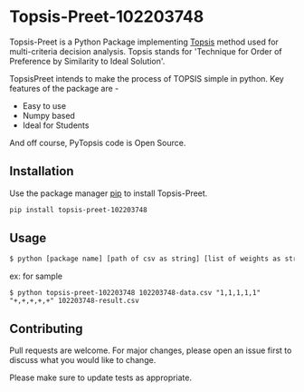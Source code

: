 # Topsis-Preet-102203748

Topsis-Preet is a Python Package implementing [Topsis]()  method used for multi-criteria decision analysis. Topsis stands for 'Technique for Order of Preference by Similarity to Ideal Solution'.

TopsisPreet intends to make the process of TOPSIS simple in python. Key features of the package are -

* Easy to use
* Numpy based
* Ideal for Students

And off course, PyTopsis code is Open Source.

## Installation

Use the package manager [pip](https://pip.pypa.io/en/stable/) to install Topsis-Preet.

```bash
pip install topsis-preet-102203748
```
## Usage ##
```bash
$ python [package name] [path of csv as string] [list of weights as string] [list of impaces as string] [output file name as csv]
```
ex: for sample 
```excel
$ python topsis-preet-102203748 102203748-data.csv "1,1,1,1,1" "+,+,+,+,+" 102203748-result.csv
```


## Contributing

Pull requests are welcome. For major changes, please open an issue first
to discuss what you would like to change.

Please make sure to update tests as appropriate.